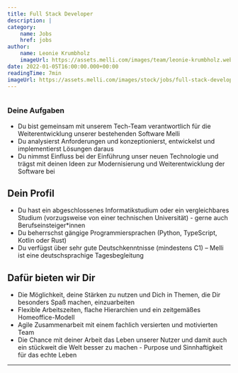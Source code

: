 ```yaml
---
title: Full Stack Developer
description: |
category:
    name: Jobs
    href: jobs
author:
    name: Leonie Krumbholz
    imageUrl: https://assets.melli.com/images/team/leonie-krumbholz.webp
date: 2022-01-05T16:00:00.000+00:00
readingTime: 7min
imageUrl: https://assets.melli.com/images/stock/jobs/full-stack-developer.webp
---
```


<job-header />

<img :src="frontmatter.imageUrl" />

### Deine Aufgaben

* Du bist gemeinsam mit unserem Tech-Team verantwortlich für die Weiterentwicklung unserer bestehenden Software Melli
* Du analysierst Anforderungen und konzeptionierst, entwickelst und implementierst Lösungen daraus
* Du nimmst Einfluss bei der Einführung unser neuen Technologie und trägst mit deinen Ideen zur Modernisierung und Weiterentwicklung der Software bei

## Dein Profil

* Du hast ein abgeschlossenes Informatikstudium oder ein vergleichbares Studium (vorzugsweise von einer technischen Universität) - gerne auch Berufseinsteiger*innen
* Du beherrschst gängige Programmiersprachen (Python, TypeScript, Kotlin oder Rust)
* Du verfügst über sehr gute Deutschkenntnisse (mindestens C1) – Melli ist eine deutschsprachige Tagesbegleitung

## Dafür bieten wir Dir

* Die Möglichkeit, deine Stärken zu nutzen und Dich in Themen, die Dir besonders Spaß machen, einzuarbeiten
* Flexible Arbeitszeiten, flache Hierarchien und ein zeitgemäßes Homeoffice-Modell
* Agile Zusammenarbeit mit einem fachlich versierten und motivierten Team
* Die Chance mit deiner Arbeit das Leben unserer Nutzer und damit auch ein stückweit die Welt besser zu machen - Purpose und Sinnhaftigkeit für das echte Leben

<contact-paragraph />

---

<open-positions />

